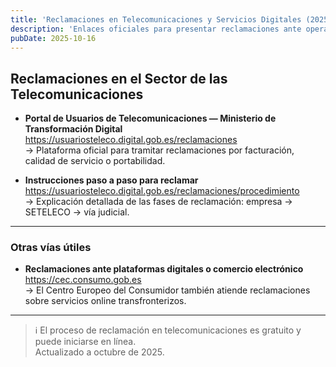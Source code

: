 ```yaml
---
title: 'Reclamaciones en Telecomunicaciones y Servicios Digitales (2025)'
description: 'Enlaces oficiales para presentar reclamaciones ante operadores de telefonía, internet o servicios digitales en España, tanto para ciudadanos españoles como extranjeros.'
pubDate: 2025-10-16
---
```


## Reclamaciones en el Sector de las Telecomunicaciones

- **Portal de Usuarios de Telecomunicaciones — Ministerio de Transformación Digital**  
  https://usuariosteleco.digital.gob.es/reclamaciones  
  → Plataforma oficial para tramitar reclamaciones por facturación, calidad de servicio o portabilidad.

- **Instrucciones paso a paso para reclamar**  
  https://usuariosteleco.digital.gob.es/reclamaciones/procedimiento  
  → Explicación detallada de las fases de reclamación: empresa → SETELECO → vía judicial.

---

### Otras vías útiles

- **Reclamaciones ante plataformas digitales o comercio electrónico**  
  https://cec.consumo.gob.es  
  → El Centro Europeo del Consumidor también atiende reclamaciones sobre servicios online transfronterizos.

---

> ℹ️ El proceso de reclamación en telecomunicaciones es gratuito y puede iniciarse en línea.  
> Actualizado a octubre de 2025.
